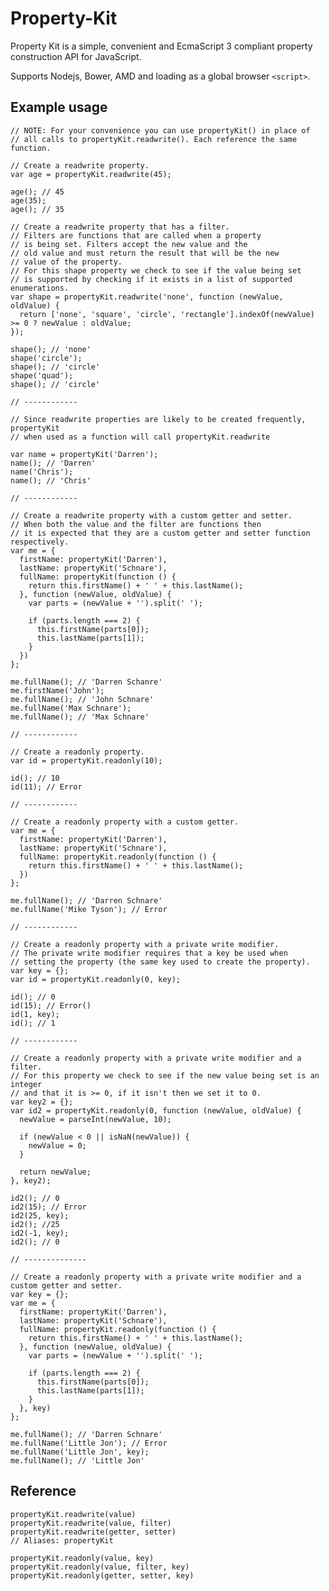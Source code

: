 Property-Kit
===============

Property Kit is a simple, convenient and EcmaScript 3 compliant property construction API for JavaScript.

Supports Nodejs, Bower, AMD and loading as a global browser `<script>`.



## Example usage

    // NOTE: For your convenience you can use propertyKit() in place of
    // all calls to propertyKit.readwrite(). Each reference the same function.

    // Create a readwrite property.
    var age = propertyKit.readwrite(45);

    age(); // 45
    age(35);
    age(); // 35

    // Create a readwrite property that has a filter.
    // Filters are functions that are called when a property
    // is being set. Filters accept the new value and the 
    // old value and must return the result that will be the new
    // value of the property.
    // For this shape property we check to see if the value being set
    // is supported by checking if it exists in a list of supported enumerations.
    var shape = propertyKit.readwrite('none', function (newValue, oldValue) {
      return ['none', 'square', 'circle', 'rectangle'].indexOf(newValue) >= 0 ? newValue : oldValue;
    });

    shape(); // 'none'
    shape('circle');
    shape(); // 'circle'
    shape('quad');
    shape(); // 'circle'

    // ------------

    // Since readwrite properties are likely to be created frequently, propertyKit
    // when used as a function will call propertyKit.readwrite

    var name = propertyKit('Darren');
    name(); // 'Darren'
    name('Chris');
    name(); // 'Chris'

    // ------------

    // Create a readwrite property with a custom getter and setter.
    // When both the value and the filter are functions then
    // it is expected that they are a custom getter and setter function respectively.
    var me = {
      firstName: propertyKit('Darren'),
      lastName: propertyKit('Schnare'),
      fullName: propertyKit(function () {
        return this.firstName() + ' ' + this.lastName();
      }, function (newValue, oldValue) {
        var parts = (newValue + '').split(' ');

        if (parts.length === 2) {
          this.firstName(parts[0]);
          this.lastName(parts[1]);
        }
      })
    };

    me.fullName(); // 'Darren Schanre'
    me.firstName('John'); 
    me.fullName(); // 'John Schnare'
    me.fullName('Max Schnare');
    me.fullName(); // 'Max Schnare'

    // ------------

    // Create a readonly property.
    var id = propertyKit.readonly(10);

    id(); // 10
    id(11); // Error

    // ------------

    // Create a readonly property with a custom getter.
    var me = {
      firstName: propertyKit('Darren'),
      lastName: propertyKit('Schnare'),
      fullName: propertyKit.readonly(function () {
        return this.firstName() + ' ' + this.lastName();
      })
    };

    me.fullName(); // 'Darren Schnare'
    me.fullName('Mike Tyson'); // Error

    // ------------

    // Create a readonly property with a private write modifier.
    // The private write modifier requires that a key be used when
    // setting the property (the same key used to create the property).
    var key = {};
    var id = propertyKit.readonly(0, key);

    id(); // 0
    id(15); // Error()
    id(1, key);
    id(); // 1

    // ------------

    // Create a readonly property with a private write modifier and a filter.
    // For this property we check to see if the new value being set is an integer
    // and that it is >= 0, if it isn't then we set it to 0.
    var key2 = {};
    var id2 = propertyKit.readonly(0, function (newValue, oldValue) {
      newValue = parseInt(newValue, 10);

      if (newValue < 0 || isNaN(newValue)) {
        newValue = 0;
      }

      return newValue;
    }, key2);

    id2(); // 0
    id2(15); // Error
    id2(25, key);
    id2(); //25
    id2(-1, key);
    id2(); // 0

    // --------------

    // Create a readonly property with a private write modifier and a custom getter and setter.
    var key = {};
    var me = {
      firstName: propertyKit('Darren'),
      lastName: propertyKit('Schnare'),
      fullName: propertyKit.readonly(function () {
        return this.firstName() + ' ' + this.lastName();
      }, function (newValue, oldValue) {
        var parts = (newValue + '').split(' ');

        if (parts.length === 2) {
          this.firstName(parts[0]);
          this.lastName(parts[1]);
        }
      }, key)
    };

    me.fullName(); // 'Darren Schnare'
    me.fullName('Little Jon'); // Error
    me.fullName('Little Jon', key);
    me.fullName(); // 'Little Jon'


## Reference

    propertyKit.readwrite(value)
    propertyKit.readwrite(value, filter)
    propertyKit.readwrite(getter, setter)
    // Aliases: propertyKit

    propertyKit.readonly(value, key)
    propertyKit.readonly(value, filter, key)
    propertyKit.readonly(getter, setter, key)